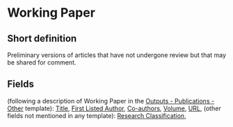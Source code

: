 # Working Paper
## Short definition
Preliminary versions of articles that have not undergone review but that may be shared for comment.
## Fields
(following a description of Working Paper in the [Outputs - Publications - Other](../Templates/Outputs%20-%20Publications%20-%20Other.md) template):
[Title](../Object-Fields/Working%20Paper/Title.md),
[First Listed Author](../Object-Fields/Working%20Paper/First%20Listed%20Author.md),
[Co-authors](../Object-Fields/Working%20Paper/Co-authors.md),
[Volume](../Object-Fields/Working%20Paper/Volume.md),
[URL](../Object-Fields/Working%20Paper/URL.md),
(other fields not mentioned in any template):
[Research Classification](../Object-Fields/Working%20Paper/Research%20Classification.md),
